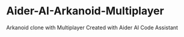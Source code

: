 # Aider-AI-Arkanoid-Multiplayer
 Arkanoid clone with Multiplayer Created with Aider AI Code Assistant
